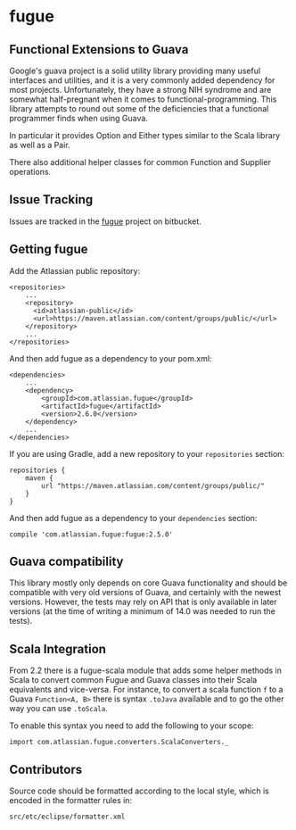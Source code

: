 # fugue

## Functional Extensions to Guava

Google's guava project is a solid utility library providing many useful interfaces
and utilities, and it is a very commonly added dependency for most projects.
Unfortunately, they have a strong NIH syndrome and are somewhat half-pregnant
when it comes to functional-programming. This library attempts to round out some 
of the deficiencies that a functional programmer finds when using Guava.

In particular it provides Option and Either types similar to the Scala library
as well as a Pair.

There also additional helper classes for common Function and Supplier operations.

## Issue Tracking

Issues are tracked in the [fugue](https://bitbucket.org/atlassian/fugue/issues) project on bitbucket.

## Getting fugue

Add the Atlassian public repository:

    <repositories>
        ...
        <repository>
          <id>atlassian-public</id>
          <url>https://maven.atlassian.com/content/groups/public/</url>
        </repository>
        ...
    </repositories>

And then add fugue as a dependency to your pom.xml:

    <dependencies>
        ...
        <dependency>
            <groupId>com.atlassian.fugue</groupId>
            <artifactId>fugue</artifactId>
            <version>2.6.0</version>
        </dependency>
        ...
    </dependencies>
    
If you are using Gradle, add a new repository to your `repositories` section:

    repositories {
        maven {
            url "https://maven.atlassian.com/content/groups/public/"
        }
    }
    
And then add fugue as a dependency to your `dependencies` section:

    compile 'com.atlassian.fugue:fugue:2.5.0'

## Guava compatibility

This library mostly only depends on core Guava functionality and should be compatible with
very old versions of Guava, and certainly with the newest versions. However, the tests may 
rely on API that is only available in later versions (at the time of writing a minimum of 
14.0 was needed to run the tests).

## Scala Integration

From 2.2 there is a fugue-scala module that adds some helper methods in Scala to convert common 
Fugue and Guava classes into their Scala equivalents and vice-versa. For instance, to convert a 
scala function `f` to a Guava `Function<A, B>` there is syntax `.toJava` available and to go the
other way you can use `.toScala`.

To enable this syntax you need to add the following to your scope:

    import com.atlassian.fugue.converters.ScalaConverters._

## Contributors

Source code should be formatted according to the local style, which is encoded in the formatter
rules in:

    src/etc/eclipse/formatter.xml
